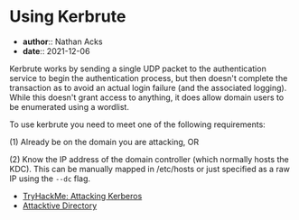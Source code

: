 # Using Kerbrute

* **author**:: Nathan Acks
* **date**:: 2021-12-06

Kerbrute works by sending a single UDP packet to the authentication service to begin the authentication process, but then doesn't complete the transaction as to avoid an actual login failure (and the associated logging). While this doesn't grant access to anything, it does allow domain users to be enumerated using a wordlist.

To use kerbrute you need to meet one of the following requirements:

(1) Already be on the domain you are attacking, OR

(2) Know the IP address of the domain controller (which normally hosts the KDC). This can be manually mapped in /etc/hosts or just specified as a raw IP using the `--dc` flag.

* [TryHackMe: Attacking Kerberos](tryhackme-attacking-kerberos.md)
* [Attacktive Directory](tryhackme-attacktive-directory.md)
